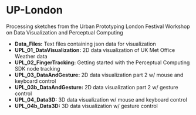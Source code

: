 UP-London
=========

Processing sketches from the Urban Prototyping London Festival Workshop on Data Visualization and Perceptual Computing

* <b>Data_Files:</b> Text files containing json data for visualization
* <b>UPL_01_DataVisualization:</b> 2D data visualization of UK Met Office Weather data
* <b>UPL_02_FingerTracking:</b> Getting started with the Perceptual Computing SDK node tracking
* <b>UPL_03_DataAndGesture:</b> 2D data visualization part 2 w/ mouse and keyboard control
* <b>UPL_03b_DataAndGesture:</b> 2D data visualization part 2 w/ gesture control
* <b>UPL_04_Data3D:</b> 3D data visualization w/ mouse and keyboard control
* <b>UPL_04b_Data3D:</b> 3D data visualization w/ gesture control
